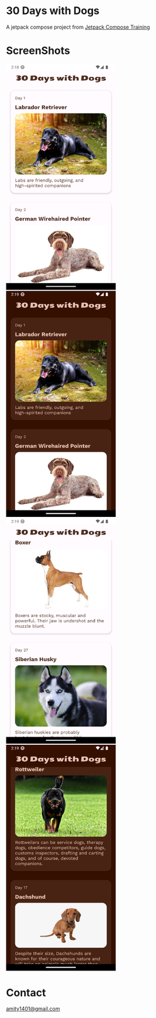# 30 Days with Dogs
A jetpack compose project from <a href="https://developer.android.com/courses/android-basics-compose/course">Jetpack Compose Training</a>

<h1>ScreenShots</h1>

<img
  src="screenshots/Screenshot_20221021_141830.png"
  alt="Screenshots"
  title="Screenshots"
  style="display: inline-block; margin: 0 auto; width: 300px">
  <img
  src="screenshots/Screenshot_20221021_141934.png"
  alt="Screenshots"
  title="Screenshots"
  style="display: inline-block; margin: 0 auto; width: 300px">  
  <img
  src="screenshots/Screenshot_20221021_141919.png"
  alt="Screenshots"
  title="Screenshots"
  style="display: inline-block; margin: 0 auto; width: 300px">
  <img
  src="screenshots/Screenshot_20221021_142005.png"
  alt="Screenshots"
  title="Screenshots"
  style="display: inline-block; margin: 0 auto; width: 300px">  
  
  <h1>Contact</h1>
  <a href="mailto:amity1401@gmail.com">amity1401@gmail.com</a><br>
